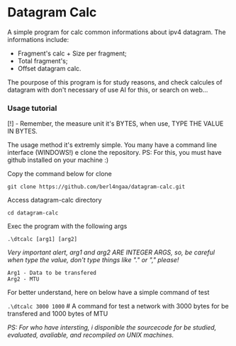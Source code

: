 # Datagram Calc
A simple program for calc common informations about ipv4 datagram.
The informations include: 
- Fragment's calc + Size per fragment;
- Total fragment's;
- Offset datagram calc.

The pourpose of this program is for study reasons, and check calcules of datagram with don't necessary of use AI for this, or search on web... 

### Usage tutorial 

[!] - Remember, the measure unit it's BYTES, when use, TYPE THE VALUE IN BYTES. 

The usage method it's extremly simple. You many have a command line interface (WINDOWS!) e clone the repository. 
PS: For this, you must have github installed on your machine :) 

Copy the command below for clone 

`git clone https://github.com/berl4ngaa/datagram-calc.git `

Access datagram-calc directory 

`cd datagram-calc`

Exec the program with the following args 

`.\dtcalc [arg1] [arg2]`

*Very important alert, arg1 and arg2 ARE INTEGER ARGS, so, be careful when type the value, don't type things like "." or "," please!* 
```
Arg1 - Data to be transfered 
Arg2 - MTU
 ```

For better understand, here on below have a simple command of test 

`.\dtcalc 3000 1000` # A command for test a network with 3000 bytes for be transfered and 1000 bytes of MTU

*PS: For who have intersting, i disponible the sourcecode for be studied, evaluated, avaliable, and recompiled on UNIX machines.* 
